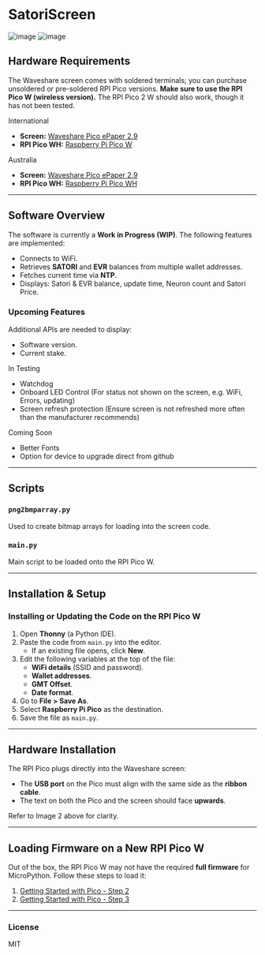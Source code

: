 # SatoriScreen

![image](https://github.com/user-attachments/assets/2dd0aa0c-9475-4713-9e83-1dfcc2ac9d4a)  ![image](https://github.com/user-attachments/assets/a9ccd19b-12fa-40ab-a175-4300ae388b45)


## Hardware Requirements
The Waveshare screen comes with soldered terminals; you can purchase unsoldered or pre-soldered RPI Pico versions. **Make sure to use the RPI Pico W (wireless version).** The RPI Pico 2 W should also work, though it has not been tested.

International
- **Screen:** [Waveshare Pico ePaper 2.9](https://www.waveshare.com/pico-epaper-2.9.htm)
- **RPI Pico WH:** [Raspberry Pi Pico W](https://www.waveshare.com/raspberry-pi-pico-w.htm?sku=23104)

Australia
- **Screen:** [Waveshare Pico ePaper 2.9](https://core-electronics.com.au/waveshare-2-9inch-e-paper-module-for-raspberry-pi-pico-296x128-black-white.html)
- **RPI Pico WH:** [Raspberry Pi Pico WH](https://core-electronics.com.au/raspberry-pi-pico-wh.html)



---
## Software Overview
The software is currently a **Work in Progress (WIP)**. The following features are implemented:

- Connects to WiFi.
- Retrieves **SATORI** and **EVR** balances from multiple wallet addresses.
- Fetches current time via **NTP**.
- Displays: Satori & EVR balance, update time, Neuron count and Satori Price.

### Upcoming Features
Additional APIs are needed to display:
- Software version.
- Current stake.

  
In Testing
- Watchdog
- Onboard LED Control (For status not shown on the screen, e.g. WiFi, Errors, updating)
- Screen refresh protection (Ensure screen is not refreshed more often than the manufacturer recommends)

Coming Soon
- Better Fonts
- Option for device to upgrade direct from github


---
## Scripts

### `png2bmparray.py`
Used to create bitmap arrays for loading into the screen code.

### `main.py`
Main script to be loaded onto the RPI Pico W.

---
## Installation & Setup

### Installing or Updating the Code on the RPI Pico W
1. Open **Thonny** (a Python IDE).
2. Paste the code from `main.py` into the editor.
    - If an existing file opens, click **New**.
3. Edit the following variables at the top of the file:
    - **WiFi details** (SSID and password).
    - **Wallet addresses**.
    - **GMT Offset**.
    - **Date format**.
4. Go to **File > Save As**.
5. Select **Raspberry Pi Pico** as the destination.
6. Save the file as `main.py`.

---
## Hardware Installation
The RPI Pico plugs directly into the Waveshare screen:
- The **USB port** on the Pico must align with the same side as the **ribbon cable**.
- The text on both the Pico and the screen should face **upwards**.

Refer to Image 2 above for clarity.

---
## Loading Firmware on a New RPI Pico W
Out of the box, the RPI Pico W may not have the required **full firmware** for MicroPython. Follow these steps to load it:

1. [Getting Started with Pico - Step 2](https://projects.raspberrypi.org/en/projects/getting-started-with-the-pico/2)
2. [Getting Started with Pico - Step 3](https://projects.raspberrypi.org/en/projects/getting-started-with-the-pico/3)

---
### License
MIT
